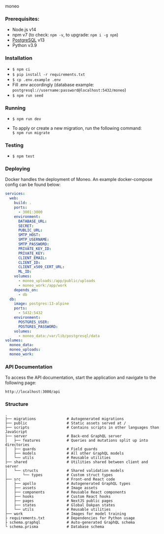 moneo

### Prerequisites:
- Node.js v14
- npm v7 (to check: `npm -v`, to upgrade: `npm i -g npm`)
- [PostgreSQL](https://www.postgresql.org/) v13
- Python v3.9

### Installation
- `$ npm ci`
- `$ pip install -r requirements.txt`
- `$ cp .env.example .env`
- Fill .env accordingly (database example: `postgresql://username:password@localhost:5432/moneo`)
- `$ npm run seed`

### Running
- `$ npm run dev`

- To apply or create a new migration, run the following command:  
  `$ npm run migrate`
  
### Testing
- `$ npm test`

### Deploying
Docker handles the deployment of Moneo. An example docker-compose config can be found below:
```yml
services:
  web:
    build: .
    ports:
      - 3001:3000
    environment:
      DATABASE_URL:
      SECRET:
      PUBLIC_URL:
      SMTP_HOST:
      SMTP_USERNAME:
      SMTP_PASSWORD:
      PRIVATE_KEY_ID:
      PRIVATE_KEY:
      CLIENT_EMAIL:
      CLIENT_ID:
      CLIENT_x509_CERT_URL:
      ML_ID:
    volumes:
      - moneo_uploads:/app/public/uploads
      - moneo_work:/app/work
    depends_on:
      - db
  db:
    image: postgres:13-alpine
    ports:
      - 5432:5432
    environment:
      POSTGRES_USER:
      POSTGRES_PASSWORD:
    volumes:
      - moneo_data:/var/lib/postgresql/data
volumes:
  moneo_data:
  moneo_uploads:
  moneo_work:
```

### API Documentation
To access the API documentation, start the application and navigate to the following page:
```
http://localhost:3000/api
```

### Structure
```
.
├── migrations              # Autogenerated migrations
├── public                  # Static assets served at /
├── scripts                 # Contains scripts in other languages than JavaScript
├── server                  # Back-end GraphQL server
│   ├── features            # Queries and mutations split up into directories
│   ├── guards              # Field guards
│   ├── models              # All other GraphQL models
│   └── utils               # Reusable utilities
├── shared                  # Utilities shared between client and server
│   └── structs             # Shared validation models
│       └── types           # Custom struct types
├── src                     # Front-end React code
│   ├── apollo              # Autogenerated GraphQL types
│   ├── assets              # Image assets
│   ├── components          # Reusable React components
│   ├── hooks               # Custom React hooks
│   ├── pages               # NextJS public pages
│   ├── states              # Global Dakpan states
│   └── utils               # Reusable utilities
├── work                    # Images for model training
├ requirements.txt          # Dependencies for Python usage
├ schema.graphql            # Auto-generated GraphQL schema
└ schema.prisma             # Database schema
```
